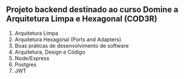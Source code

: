 ## Projeto backend destinado ao curso Domine a Arquitetura Limpa e Hexagonal (COD3R) 
1. Arquitetura Limpa
2. Arquitetura Hexagonal (Ports and Adapters)
3. Boas práticas de desenvolvimento de software
4. Arquitetura, Design e Código
5. Node/Express
6. Postgres
7. JWT


